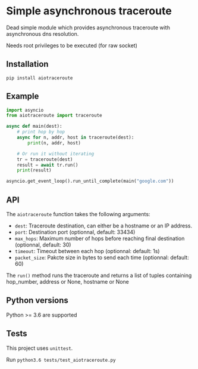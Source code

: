 # Simple asynchronous traceroute

Dead simple module which provides asynchronous traceroute with asynchronous dns resolution.

Needs root privileges to be executed (for raw socket)

## Installation
`pip install aiotraceroute`


## Example

```python
import asyncio
from aiotraceroute import traceroute

async def main(dest):
    # print hop by hop
    async for n, addr, host in traceroute(dest):
        print(n, addr, host)

    # Or run it without iterating
    tr = traceroute(dest)
    result = await tr.run()
    print(result)

asyncio.get_event_loop().run_until_complete(main("google.com"))
```
## API
The `aiotraceroute` function takes the following arguments:
  * `dest`: Traceroute destination, can either be a hostname or an IP address.
  * `port`: Destination port (optionnal, default: 33434)
  * `max_hops`: Maximum number of hops before reaching final destination (optionnal, default: 30)
  * `timeout`: Timeout between each hop (optionnal: default: 1s)
  * `packet_size`: Pakcte size in bytes to send each time (optionnal: default: 60)

The `run()` method runs the traceroute and returns a list of tuples containing hop_number, address or None, hostname or None
## Python versions
Python >= 3.6 are supported

## Tests

This project uses `unittest`.

Run `python3.6 tests/test_aiotraceroute.py`
